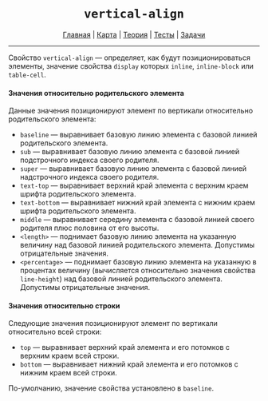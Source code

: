 <div align="center">

# `vertical-align`

[Главная](https://github.com/dollaween/junior-roadmap/)
|
[Карта](/roadmap/README.md)
|
[Теория](/theory/README.md)
|
[Тесты](/tests/README.md)
|
[Задачи](/tasks/README.md)

</div>

---

Свойство `vertical-align` — определяет, как будут позиционироваться элементы, значение свойства `display` которых `inline`, `inline-block` или `table-cell`.

#### Значения относительно родительского элемента
Данные значения позиционируют элемент по вертикали относительно родительского элемента:
- `baseline` — выравнивает базовую линию элемента с базовой линией родительского элемента.
- `sub` — выравнивает базовую линию элемента с базовой линией подстрочного индекса своего родителя.
- `super` — выравнивает базовую линию элемента с базовой линией надстрочного индекса своего родителя.
- `text-top` — выравнивает верхний край элемента с верхним краем шрифта родительского элемента.
- `text-bottom` — выравнивает нижний край элемента с нижним краем шрифта родительского элемента.
- `middle` — выравнивает середину элемента с базовой линией своего родителя плюс половина от его высоты.
- `<length>` — поднимает базовую линию элемента на указанную величину над базовой линией родительского элемента. Допустимы отрицательные значения.
- `<percentage>` — поднимает базовую линию элемента на указанную в процентах величину (вычисляется относительно значения свойства `line-height`) над базовой линией родительского элемента. Допустимы отрицательные значения.

#### Значения относительно строки
Следующие значения позиционируют элемент по вертикали относительно всей строки:
- `top` — выравнивает верхний край элемента и его потомков с верхним краем всей строки.
- `bottom` — выравнивает нижний край элемента и его потомков с нижним краем всей строки.

По-умолчанию, значение свойства установлено в `baseline`.

